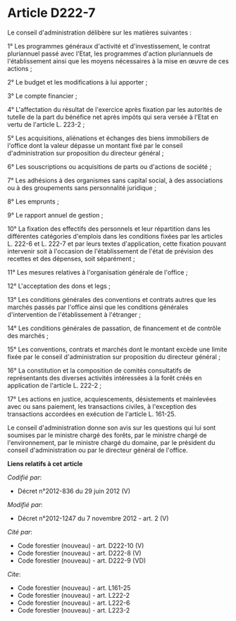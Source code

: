 # Article D222-7

Le conseil d'administration délibère sur les matières suivantes :

1° Les programmes généraux d'activité et d'investissement, le contrat pluriannuel passé avec l'Etat, les programmes d'action
pluriannuels de l'établissement ainsi que les moyens nécessaires à la mise en œuvre de ces actions ;

2° Le budget et les modifications à lui apporter ;

3° Le compte financier ;

4° L'affectation du résultat de l'exercice après fixation par les autorités de tutelle de la part du bénéfice net après
impôts qui sera versée à l'Etat en vertu de l'article L. 223-2 ;

5° Les acquisitions, aliénations et échanges des biens immobiliers de l'office dont la valeur dépasse un montant fixé par le
conseil d'administration sur proposition du directeur général ;

6° Les souscriptions ou acquisitions de parts ou d'actions de société ;

7° Les adhésions à des organismes sans capital social, à des associations ou à des groupements sans personnalité juridique ;

8° Les emprunts ;

9° Le rapport annuel de gestion ;

10° La fixation des effectifs des personnels et leur répartition dans les différentes catégories d'emplois dans les
conditions fixées par les articles L. 222-6 et L. 222-7 et par leurs textes d'application, cette fixation pouvant intervenir
soit à l'occasion de l'établissement de l'état de prévision des recettes et des dépenses, soit séparément ;

11° Les mesures relatives à l'organisation générale de l'office ;

12° L'acceptation des dons et legs ;

13° Les conditions générales des conventions et contrats autres que les marchés passés par l'office ainsi que les conditions
générales d'intervention de l'établissement à l'étranger ;

14° Les conditions générales de passation, de financement et de contrôle des marchés ;

15° Les conventions, contrats et marchés dont le montant excède une limite fixée par le conseil d'administration sur
proposition du directeur général ;

16° La constitution et la composition de comités consultatifs de représentants des diverses activités intéressées à la forêt
créés en application de l'article L. 222-2 ;

17° Les actions en justice, acquiescements, désistements et mainlevées avec ou sans paiement, les transactions civiles, à
l'exception des transactions accordées en exécution de l'article L. 161-25.

Le conseil d'administration donne son avis sur les questions qui lui sont soumises par le ministre chargé des forêts, par le
ministre chargé de l'environnement, par le ministre chargé du domaine, par le président du conseil d'administration ou par le
directeur général de l'office.

**Liens relatifs à cet article**

_Codifié par_:

  - Décret n°2012-836 du 29 juin 2012 (V)

_Modifié par_:

  - Décret n°2012-1247 du 7 novembre 2012 - art. 2 (V)

_Cité par_:

  - Code forestier (nouveau) - art. D222-10 (V)
  - Code forestier (nouveau) - art. D222-8 (V)
  - Code forestier (nouveau) - art. D222-9 (VD)

_Cite_:

  - Code forestier (nouveau) - art. L161-25
  - Code forestier (nouveau) - art. L222-2
  - Code forestier (nouveau) - art. L222-6
  - Code forestier (nouveau) - art. L223-2
